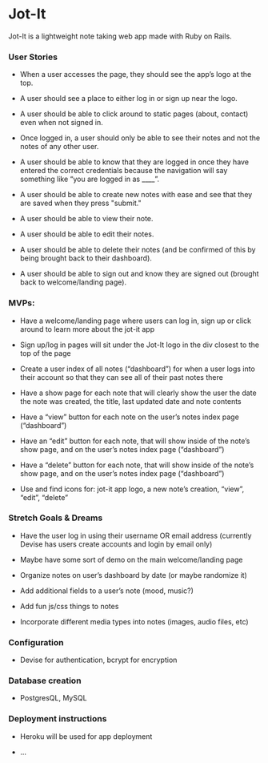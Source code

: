 # Jot-It

Jot-It is a lightweight note taking web app made with Ruby on Rails.

### User Stories

- When a user accesses the page, they should see the app’s logo at the top.

- A user should see a place to either log in or sign up near the logo.

- A user should be able to click around to static pages (about, contact) even when not signed in.

- Once logged in, a user should only be able to see their notes and not the notes of any other user.

- A user should be able to know that they are logged in once they have entered the correct credentials because the navigation will say something like “you are logged in as ____”.

- A user should be able to create new notes with ease and see that they are saved when they press "submit."

- A user should be able to view their note.

- A user should be able to edit their notes.

- A user should be able to delete their notes (and be confirmed of this by being brought back to their dashboard).

- A user should be able to sign out and know they are signed out (brought back to welcome/landing page).

### MVPs:

- Have a welcome/landing page where users can log in, sign up or click around to learn more about the jot-it app

- Sign up/log in pages will sit under the Jot-It logo in the div closest to the top of the page

- Create a user index of all notes (“dashboard”) for when a user logs into their account so that they can see all of their past notes there

- Have a show page for each note that will clearly show the user the date the note was created, the title, last updated date and note contents

- Have a “view” button for each note on the user’s notes index page (“dashboard”)

- Have an “edit” button for each note, that will show inside of the note’s show page, and on the user’s notes index page (“dashboard”)

- Have a “delete” button for each note, that will show inside of the note’s show page, and on the user’s notes index page (“dashboard”)

- Use and find icons for: jot-it app logo, a new note’s creation, “view”, “edit”, “delete”

### Stretch Goals & Dreams

- Have the user log in using their username OR email address (currently Devise has users create accounts and login by email only)

- Maybe have some sort of demo on the main welcome/landing page

- Organize notes on user’s dashboard by date (or maybe randomize it)

- Add additional fields to a user’s note (mood, music?)

- Add fun js/css things to notes

- Incorporate different media types into notes (images, audio files, etc)

### Configuration

* Devise for authentication, bcrypt for encryption

### Database creation

* PostgresQL, MySQL

### Deployment instructions

* Heroku will be used for app deployment


* ...
